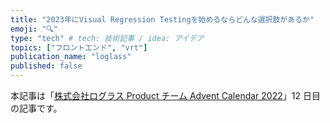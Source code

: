 ```yaml
---
title: "2023年にVisual Regression Testingを始めるならどんな選択肢があるか"
emoji: "🔍"
type: "tech" # tech: 技術記事 / idea: アイデア
topics: ["フロントエンド", "vrt"]
publication_name: "loglass"
published: false
---
```


<!-- TODO: バナー貼る -->

本記事は「[株式会社ログラス Product チーム Advent Calendar 2022](https://qiita.com/advent-calendar/2022/loglass)」12 日目の記事です。
